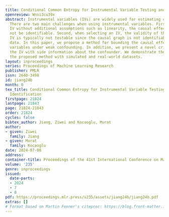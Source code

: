 ```yaml
---
title: Conditional Common Entropy for Instrumental Variable Testing and Partial Identification
openreview: Wnni3cu39x
abstract: Instrumental variables (IVs) are widely used for estimating causal effects.
  There are two main challenges when using instrumental variables. First of all, using
  IV without additional assumptions such as linearity, the causal effect may still
  not be identifiable. Second, when selecting an IV, the validity of the selected
  IV is typically not testable since the causal graph is not identifiable from observational
  data. In this paper, we propose a method for bounding the causal effect with instrumental
  variables under weak confounding. In addition, we present a novel criterion to falsify
  the IV with side information about the confounder. We demonstrate the utility of
  the proposed method with simulated and real-world datasets.
layout: inproceedings
series: Proceedings of Machine Learning Research
publisher: PMLR
issn: 2640-3498
id: jiang24b
month: 0
tex_title: Conditional Common Entropy for Instrumental Variable Testing and Partial
  Identification
firstpage: 21824
lastpage: 21843
page: 21824-21843
order: 21824
cycles: false
bibtex_author: Jiang, Ziwei and Kocaoglu, Murat
author:
- given: Ziwei
  family: Jiang
- given: Murat
  family: Kocaoglu
date: 2024-07-08
address:
container-title: Proceedings of the 41st International Conference on Machine Learning
volume: '235'
genre: inproceedings
issued:
  date-parts:
  - 2024
  - 7
  - 8
pdf: https://proceedings.mlr.press/v235/assets/jiang24b/jiang24b.pdf
extras: []
# Format based on Martin Fenner's citeproc: https://blog.front-matter.io/posts/citeproc-yaml-for-bibliographies/
---
```

